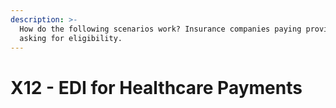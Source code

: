 ```yaml
---
description: >-
  How do the following scenarios work? Insurance companies paying providers,
  asking for eligibility.
---
```


# X12 - EDI for Healthcare Payments

